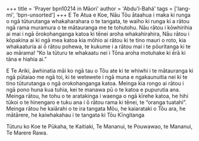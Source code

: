 +++
title = 'Prayer bpn10214 in Māori'
author = 'Abdu'l-Bahá'
tags = ['lang-mi', 'bpn-unsorted']
+++
E Te Atua e Koe, Nāu Tōu ātaahua i maka ki runga o ngā tūturutanga whakaharahara o te tangata, te waiho ki runga ki a rātou ngā rama muramura o te mātauranga me te tohutohu. Nāu rātou i kōwhirihia ai mai i ngā ōrokohanganga katoa ki tēnei aroha whakahirahira, Nāu rātou i kōpakina ai ki ngā mea katoa kia mōhio ai rātou ki te tino mauri o roto, kia whakaaturia ai ō rātou pohewa, te kukume i a rātou mai i te pōuritanga ki te ao mārama! “Ko Ia tūturu te whakaatu nei i Tōna aroha motuhake ki ērā ki tāna e hiahia ai.” 

E Te Ariki, āwhinatia māi ko ngā tau o Tōu ate ki te whiwhi i te mātauranga ki ngā pūtaiao me ngā toi, ki te wetewete i ngā muna e ngakaunuitia nei ki te tino tūturutanga o ngā orokohanganga katoa. Meinga kia rongo ai rātou i ngā pono huna kua tuhia, kei te manawa pū o te katoa e pupurutia ana. Meinga rātou, he tohu o te aratakinga i waenga o ngā kīrehe katoa, he hihi tūkoi o te hinengaro e tuku ana i ō rātou rama ki tēnei, te “oranga tuatahi”. Meinga rātou he kaiārahi o te ira tangata Mōu, he kaiarataki o Tōu ara, he mātārere, he kaiwhakahau i te tangata ki Tōu Kīngitanga 

Tūturu ko Koe te Pūkaha, te Kaitiaki, Te Mananui, te Pouwawao, te Mananui, Te Marere Rawa.
